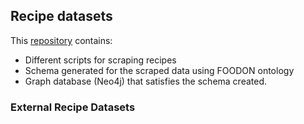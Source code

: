 ## Recipe datasets

This [repository](https://github.com/agnescameron/food_schemas) contains:

* Different scripts for scraping recipes 
* Schema generated for the scraped data using FOODON ontology
* Graph database (Neo4j) that satisfies the schema created.

### External Recipe Datasets
